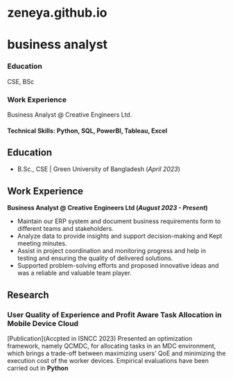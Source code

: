 # zeneya.github.io
# business analyst
### Education
CSE, BSc
### Work Experience
Business Analyst @ Creative Engineers Ltd.

#### Technical Skills: Python, SQL, PowerBI, Tableau, Excel

## Education		        		
- B.Sc., CSE | Green University of Bangladesh (_April 2023_)

## Work Experience
**Business Analyst @ Creative Engineers Ltd (_August 2023 - Present_)**
- Maintain our ERP system and document business requirements form to different teams and stakeholders.
- Analyze data to provide insights and support decision-making and Kept meeting minutes.
- Assist in project coordination and monitoring progress and help in testing and ensuring the quality of delivered solutions.
- Supported problem-solving efforts and proposed innovative ideas and was a reliable and valuable team player.

## Research
### User Quality of Experience and Profit Aware Task Allocation in Mobile Device Cloud
[Publication](Accpted in ISNCC 2023)
Presented an optimization framework, namely QCMDC, for allocating tasks in an MDC environment, which brings a trade-off between maximizing users’ QoE and minimizing the execution cost of the worker devices. Empirical evaluations have been carried out in **Python**
